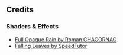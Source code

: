 

## Credits
### Shaders & Effects
- [Full Opaque Rain by Roman CHACORNAC](https://assetstore.unity.com/packages/vfx/full-opaque-rain-312563)
- [Falling Leaves by SpeedTutor](https://www.youtube.com/watch?v=OLEWP7VZVzQ&ab_channel=SpeedTutor)
